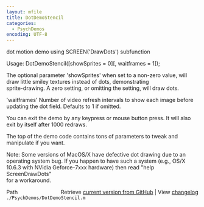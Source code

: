 ```yaml
---
layout: mfile
title: DotDemoStencil
categories:
  - PsychDemos
encoding: UTF-8
---
```



dot motion demo using SCREEN('DrawDots') subfunction  

Usage: DotDemoStencil([showSprites = 0][, waitframes = 1]);  

The optional parameter 'showSprites' when set to a non-zero value, will  
draw little smiley textures instead of dots, demonstrating  
sprite-drawing. A zero setting, or omitting the setting, will draw dots.  

'waitframes' Number of video refresh intervals to show each image before  
updating the dot field. Defaults to 1 if omitted.  

You can exit the demo by any keypress or mouse button press. It will also  
exit by itself after 1000 redraws.  

The top of the demo code contains tons of parameters to tweak and  
manipulate if you want.  


Note: Some versions of MacOS/X have defective dot drawing due to an  
operating system bug. If you happen to have such a system (e.g., OS/X  
10\.6.3 with NVidia Geforce-7xxx hardware) then read "help ScreenDrawDots"  
for a workaround.  



<div class="code_header" style="text-align:right;">
  <span style="float:left;">Path&nbsp;&nbsp;</span> <span class="counter">Retrieve <a href=
  "https://raw.github.com/Psychtoolbox-3/Psychtoolbox-3/beta/./PsychDemos/DotDemoStencil.m">current version from GitHub</a> | View <a href=
  "https://github.com/Psychtoolbox-3/Psychtoolbox-3/commits/beta/./PsychDemos/DotDemoStencil.m">changelog</a></span>
</div>
<div class="code">
  <code>./PsychDemos/DotDemoStencil.m</code>
</div>
